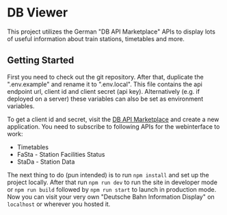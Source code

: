 # DB Viewer

This project utilizes the German "DB API Marketplace" APIs to display lots of useful information about train stations,
timetables and more.

## Getting Started

First you need to check out the git repository. After that, duplicate the ".env.example" and rename it to ".env.local".
This file contains the api endpoint url, client id and client secret (api key). Alternatively (e.g. if deployed on a
server) these variables can also be set as environment variables.

To get a client id and secret, visit the [DB API Marketplace](https://developers.deutschebahn.com/db-api-marketplace/apis/)
and create a new application. You need to subscribe to following APIs for the webinterface to work:

- Timetables
- FaSta - Station Facilities Status
- StaDa - Station Data 

The next thing to do (pun intended) is to run `npm install` and set up the project locally. After that run `npm run dev`
to run the site in developer mode or `npm run build` followed by `npm run start` to launch in production mode. Now you
can visit your very own "Deutsche Bahn Information Display" on `localhost` or wherever you hosted it.

